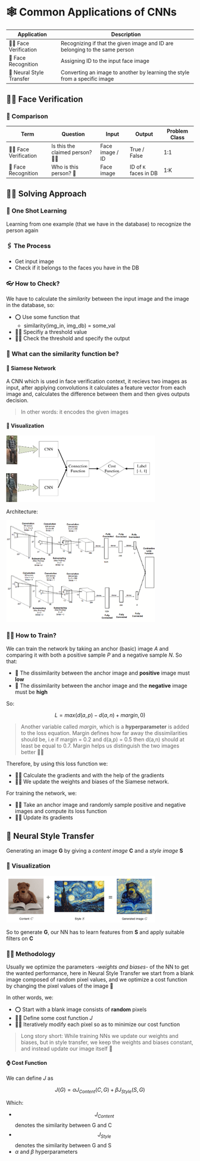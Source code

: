# 🕸 Common Applications of CNNs 

| Application               | Description   |
| ------------------------- | ------------- |
| 🧒👧 Face Verification   | Recognizing if that the given image and ID are belonging to the same person |
| 👸 Face Recognition       | Assigning ID to the input face image |
| 🌠 Neural Style Transfer  | Converting an image to another by learning the style from a specific image  |


## 🧒👧 Face Verification
### 🙌 Comparison

| Term                    | Question                                 | Input           | Output       | Problem Class |
| ----------------------- | ---------------------------------------- | --------------- | ------------ | ------------- |
| 🧒👧 Face Verification | Is this the claimed person? 🕵️‍♂️          | Face image / ID | True / False | 1:1           |
| 👸 Face Recognition    | Who is this person? 🧐                   | Face image      | ID of `K` faces in DB | 1:K  |

## 🤸‍♀️ Solving Approach

### 🤳 One Shot Learning
Learning from one example (that we have in the database) to recognize the person again 

### 🖇 The Process
- Get input image
- Check if it belongs to the faces you have in the DB

### 👓 How to Check?

We have to calculate the _similarity_ between the input image and the image in the database, so:

- ⭕ Use some function that 
  - similarity(img_in, img_db) = some_val
- 👷‍♀️ Specifiy a threshold value
- 🕵️‍♀️ Check the threshold and specify the output

### 🤔 What can the similarity function be?

#### 🔷 Siamese Network

A CNN which is used in face verification context, it recievs two images as input, after applying convolutions it calculates a feature vector from each image and, calculates the difference between them and then gives outputs decision.

> In other words: it encodes the given images

#### 👀 Visualization

<img src="../res/SiameseConcept.png" width="400"  />

Architecture:

<img src="../res/SiameseArch.png" width="400"  />

### 👩‍🏫 How to Train?
We can train the network by taking an anchor (basic) image _A_ and comparing it with both a positive sample _P_ and a negative sample _N_. So that:
- 🚧 The dissimilarity between the anchor image and **positive** image must **low**
- 🚧 The dissimilarity between the anchor image and the **negative** image must be **high**

So:

$$L=max(d(a,p)-d(a,n)+margin, 0)$$

> Another variable called *margin*, which is a **hyperparameter** is added to the loss equation. Margin defines how far away the dissimilarities should be, i.e if margin = 0.2 and d(a,p) = 0.5 then d(a,n) should at least be equal to 0.7. Margin helps us distinguish the two images better 🤸‍♀️

Therefore, by using this loss function we:
- 👩‍🏫 Calculate the gradients and with the help of the gradients
- 👩‍🔧 We update the weights and biases of the Siamese network. 

For training the network, we:
- 👩‍🏫 Take an anchor image and randomly sample positive and negative images and compute its loss function
- 🤹‍♂️ Update its gradients

## 🌠 Neural Style Transfer
Generating an image **G** by giving a _content image_ **C** and a _style image_ **S**

### 👀 Visualization

<img src="../res/NStyleTransfer.png" width="400"  />

So to generate **G**, our NN has to learn features from **S** and apply suitable filters on **C**

### 👩‍🎓 Methodology
Usually we optimize the parameters -*weights and biases*- of the NN to get the wanted performance, here in Neural Style Transfer we start from a blank image composed of random pixel values, and we optimize a cost function by changing the pixel values of the image 🧐

In other words, we:
- ⭕ Start with a blank image consists of **random** pixels
- 👩‍🏫 Define some cost function _J_
- 👩‍🔧 Iteratively modify each pixel so as to minimize our cost function

> Long story short: While training NNs we update our weights and biases, but in style transfer, we keep the weights and biases constant, and instead update our image itself 🙌

#### ⌚ Cost Function
We can define _J_ as 

$$J(G)=\alpha J_{Content}(C,G)+\beta J_{Style}(S,G)$$

Which:
- $$J_{Content}$$ denotes the similarity between G and C
- $$J_{Style}$$ denotes the similarity between G and S
- _α_ and _β_ hyperparameters